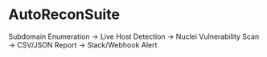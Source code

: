 # AutoReconSuite
Subdomain Enumeration → Live Host Detection → Nuclei Vulnerability Scan → CSV/JSON Report → Slack/Webhook Alert
